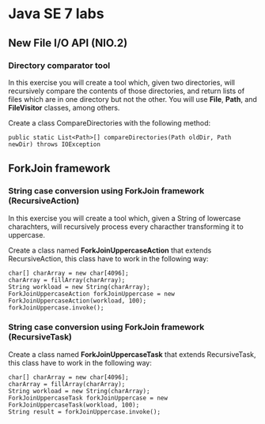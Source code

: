 # Java SE 7 labs

## New File I/O API (NIO.2) 
### Directory comparator tool

In this exercise you will create a tool which, given two directories, will recursively compare the contents of those directories, and return lists of files which are in one directory but not the other. You will use **File**, **Path**, and **FileVisitor** classes, among others.

Create a class CompareDirectories with the following method:

```
public static List<Path>[] compareDirectories(Path oldDir, Path newDir) throws IOException
```


## ForkJoin framework
### String case conversion using ForkJoin framework (RecursiveAction)

In this exercise you will create a tool which, given a String of lowercase charachters, will recursively process every characther transforming it to uppercase.


Create a class named **ForkJoinUppercaseAction** that extends RecursiveAction, this class have to work in the following way:

```
char[] charArray = new char[4096];
charArray = fillArray(charArray);
String workload = new String(charArray);
ForkJoinUppercaseAction forkJoinUppercase = new ForkJoinUppercaseAction(workload, 100);
forkJoinUppercase.invoke();
```


### String case conversion using ForkJoin framework (RecursiveTask)

Create a class named **ForkJoinUppercaseTask** that extends RecursiveTask, this class have to work in the following way:

```
char[] charArray = new char[4096];
charArray = fillArray(charArray);
String workload = new String(charArray);
ForkJoinUppercaseTask forkJoinUppercase = new ForkJoinUppercaseTask(workload, 100);
String result = forkJoinUppercase.invoke();
```
